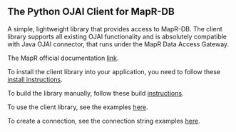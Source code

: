 ## The Python OJAI Client for MapR-DB

A simple, lightweight library that provides access to MapR-DB.
The client library supports all existing OJAI functionality and is absolutely compatible with Java OJAI connector,
that runs under the MapR Data Access Gateway.

The MapR official documentation [link](https://mapr.com/docs/61/MapR-DB/JSON_DB/UsingPythonOJAIClient.html).

To install the client library into your application, you need to follow these [install instructions](https://github.com/mapr/maprdb-python-client/blob/master/install_client.md).


To build the library manually, follow these build [instructions](https://github.com/mapr/maprdb-python-client/blob/master/build_readme.md).


To use the client library, see the examples [here](https://github.com/mapr-demos/ojai-examples/tree/master/python).


To create a connection, see the connection string examples [here](https://github.com/mapr/maprdb-python-client/tree/master/docs/connection_instruction.md).
